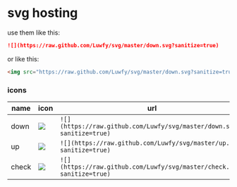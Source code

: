# svg hosting

use them like this:

```markdown
![](https://raw.github.com/Luwfy/svg/master/down.svg?sanitize=true)
```

or like this:

```markdown
<img src="https://raw.github.com/Luwfy/svg/master/down.svg?sanitize=true"/>
```

### icons
name|icon|url
-|-|-
down | <img src="https://raw.github.com/Luwfy/svg/master/down.svg?sanitize=true"/>|`![](https://raw.github.com/Luwfy/svg/master/down.svg?sanitize=true)`
up|<img src="https://raw.github.com/Luwfy/svg/master/up.svg?sanitize=true"/>|`![](https://raw.github.com/Luwfy/svg/master/up.svg?sanitize=true)`
check|<img src="https://raw.github.com/Luwfy/svg/master/check.svg?sanitize=true"/>|`![](https://raw.github.com/Luwfy/svg/master/check.svg?sanitize=true)`
